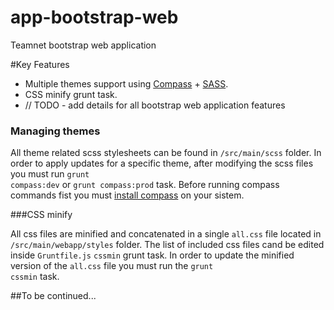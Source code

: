 # app-bootstrap-web

Teamnet bootstrap web application

#Key Features

* Multiple themes support using [Compass][compass] + [SASS][sass].
* CSS minify grunt task.
* // TODO - add details for all bootstrap web application features


[sass]: http://sass-lang.com/
[compass]: http://compass-style.org/

### Managing themes
All theme related scss stylesheets can be found in <code>/src/main/scss</code> folder. In order to apply updates for a specific theme, after modifying the scss files you must run <code>grunt compass:dev</code> or <code>grunt compass:prod</code> task. 
Before running compass commands fist you must [install compass][compass_install] on your sistem.

[compass_install]: http://thesassway.com/beginner/getting-started-with-sass-and-compass

###CSS minify

All css files are minified and concatenated in a single <code>all.css</code> file located in <code>/src/main/webapp/styles</code> folder. The list of included css files cand be edited inside <code>Gruntfile.js</code> <code>cssmin</code> grunt task. In order to update the minified version of the <code>all.css</code> file you must run the <code>grunt cssmin</code> task.

##To be continued...